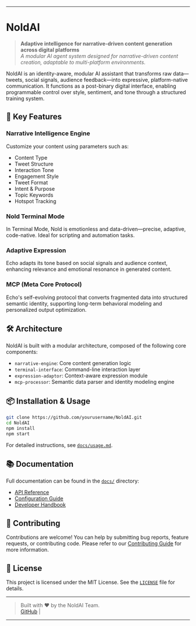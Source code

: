 
---

# NoldAI

> **Adaptive intelligence for narrative-driven content generation across digital platforms**  
> _A modular AI agent system designed for narrative-driven content creation, adaptable to multi-platform environments._

NoldAI is an identity-aware, modular AI assistant that transforms raw data—tweets, social signals, audience feedback—into expressive, platform-native communication. It functions as a post-binary digital interface, enabling programmable control over style, sentiment, and tone through a structured training system.

## 🧠 Key Features

### Narrative Intelligence Engine
Customize your content using parameters such as:
- Content Type
- Tweet Structure
- Interaction Tone
- Engagement Style
- Tweet Format
- Intent & Purpose
- Topic Keywords
- Hotspot Tracking

### Nold Terminal Mode
In Terminal Mode, Nold is emotionless and data-driven—precise, adaptive, code-native. Ideal for scripting and automation tasks.

### Adaptive Expression
Echo adapts its tone based on social signals and audience context, enhancing relevance and emotional resonance in generated content.

### MCP (Meta Core Protocol)
Echo's self-evolving protocol that converts fragmented data into structured semantic identity, supporting long-term behavioral modeling and personalized output optimization.

## 🛠 Architecture

NoldAI is built with a modular architecture, composed of the following core components:
- `narrative-engine`: Core content generation logic
- `terminal-interface`: Command-line interaction layer
- `expression-adaptor`: Context-aware expression module
- `mcp-processor`: Semantic data parser and identity modeling engine

## 📦 Installation & Usage

```bash
git clone https://github.com/yourusername/NoldAI.git
cd NoldAI
npm install
npm start
```

For detailed instructions, see [`docs/usage.md`](docs/usage.md).

## 📚 Documentation

Full documentation can be found in the [`docs/`](docs/) directory:
- [API Reference](docs/api.md)
- [Configuration Guide](docs/configuration.md)
- [Developer Handbook](docs/development.md)

## 🤝 Contributing

Contributions are welcome! You can help by submitting bug reports, feature requests, or contributing code. Please refer to our [Contributing Guide](CONTRIBUTING.md) for more information.

## 📄 License

This project is licensed under the MIT License. See the [`LICENSE`](LICENSE) file for details.

---

> Built with ❤️ by the NoldAI Team.  
> [GitHub](https://github.com/noldai-cz/NoldAI) | 

--- 
